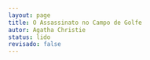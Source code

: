 ```yaml
---
layout: page
title: O Assassinato no Campo de Golfe
autor: Agatha Christie
status: lido
revisado: false
---
```

